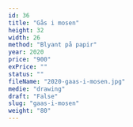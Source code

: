 ```yaml
---
id: 36
title: "Gås i mosen"
height: 32
width: 26
method: "Blyant på papir"
year: 2020
price: "900"
exPrice: ""
status: ""
fileName: "2020-gaas-i-mosen.jpg"
medie: "drawing"
draft: "False"
slug: "gaas-i-mosen"
weight: "80"
---
```

